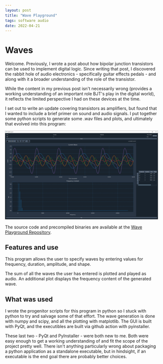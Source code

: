 ```yaml
---
layout: post
title: "Wave Playground"
tags: software audio
date: 2022-04-21
---
```


# Waves

Welcome. Previously, I wrote a post about how bipolar junction transistors can be used to implement digital logic. Since writing that post, I discovered the rabbit hole of audio electronics - specifically guitar effects pedals - and along with it a broader understanding of the role of the transistor.

While the content in my previous post isn't necessarily wrong (provides a working understanding of an important role BJT's play in the digital world), it reflects the limited perspective I had on these devices at the time. 

I set out to write an update covering transistors as amplifiers, but found that I wanted to include a brief primer on sound and audio signals. I put together some python scripts to generate some .wav files and plots, and ultimately that evolved into this program: 

![screenshot](/assets/wavedemo.PNG)


The source code and precompiled binaries are available at the [Wave Playground Repository](https://github.com/jamescapuder/QtWaves). 

## Features and use

This program allows the user to specify waves by entering values for frequency, duration, amplitude, and shape. 

The sum of all the waves the user has entered is plotted and played as audio. An additional plot displays the frequency content of the generated wave.

## What was used

I wrote the progenitor scripts for this program in python so I stuck with python to try and salvage some of that effort. The wave generation is done with numpy and scipy, and all the plotting with matplotlib. The GUI is built with PyQt, and the executibles are built via github action with pyinstaller. 

These last two - PyQt and PyInstaller - were both new to me. Both were easy enough to get a working understanding of and fit the scope of the project pretty well. There isn't anything particularly wrong about packaging a python application as a standalone executable, but in hindsight, if an executable is the end goal there are probably better choices. 